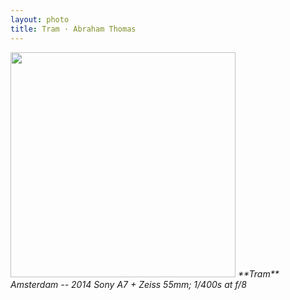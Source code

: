 ```yaml
---
layout: photo
title: Tram · Abraham Thomas
---
```


<img src="/assets/photos/Tram.jpg" width="360px" class="photo">

<i>
**Tram**  
Amsterdam -- 2014  
Sony A7 + Zeiss 55mm; 1/400s at f/8  
</i>
